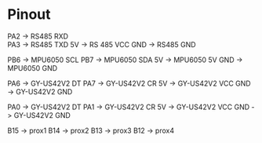 # Pinout
PA2 -> RS485 RXD  
PA3 -> RS485 TXD
5V -> RS 485 VCC
GND -> RS485 GND

PB6 -> MPU6050 SCL
PB7 -> MPU6050 SDA
5V -> MPU6050 5V
GND -> MPU6050 GND

PA6 -> GY-US42V2 DT 
PA7 -> GY-US42V2 CR
5V -> GY-US42V2 VCC
GND -> GY-US42V2 GND

PA0 -> GY-US42V2 DT 
PA1 -> GY-US42V2 CR
5V -> GY-US42V2 VCC
GND -> GY-US42V2 GND

B15 -> prox1
B14 -> prox2
B13 -> prox3
B12 -> prox4
